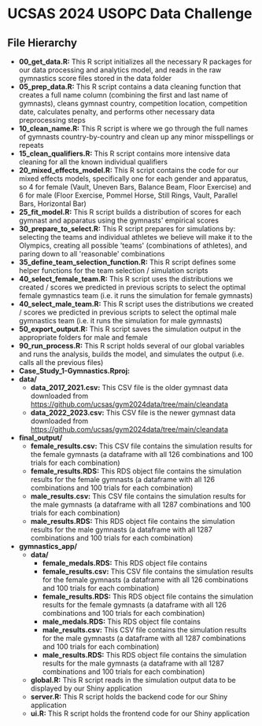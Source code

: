 # UCSAS 2024 USOPC Data Challenge


## File Hierarchy

* **00_get_data.R:** This R script initializes all the necessary R packages for our data processing and analytics model, and reads in the raw gymnastics score files stored in the data folder
* **05_prep_data.R:** This R script contains a data cleaning function that creates a full name column (combining the first and last name of gymnasts), cleans gymnast country, competition location, competition date, calculates penalty, and performs other necessary data preprocessing steps
* **10_clean_name.R:** This R script is where we go through the full names of gymnasts country-by-country and clean up any minor misspellings or repeats
* **15_clean_qualifiers.R:** This R script contains more intensive data cleaning for all the known individual qualifiers
* **20_mixed_effects_model.R:** This R script contains the code for our mixed effects models, specifically one for each gender and apparatus, so 4 for female (Vault, Uneven Bars,  Balance Beam, Floor Exercise) and 6 for male (Floor Exercise, Pommel Horse, Still Rings, Vault, Parallel Bars, Horizontal Bar)
* **25_fit_model.R:** This R script builds a distribution of scores for each gymnast and apparatus using the gymnasts' empirical scores
* **30_prepare_to_select.R:** This R script prepares for simulations by: selecting the teams and individual athletes we believe will make it to the Olympics, creating all possible 'teams' (combinations of athletes), and paring down to all 'reasonable' combinations
* **35_define_team_selection_function.R:** This R script defines some helper functions for the team selection / simulation scripts
* **40_select_female_team.R:** This R script uses the distributions we created / scores we predicted in previous scripts to select the optimal female gymnastics team (i.e. it runs the simulation for female gymnasts)
* **40_select_male_team.R:** This R script uses the distributions we created / scores we predicted in previous scripts to select the optimal male gymnastics team (i.e. it runs the simulation for male gymnasts)
* **50_export_output.R:** This R script saves the simulation output in the appropriate folders for male and female
* **90_run_process.R:** This R script holds several of our global variables and runs the analysis, builds the model, and simulates the output (i.e. calls all the previous files)
* **Case_Study_1-Gymnastics.Rproj:**
* **data/**
	* **data_2017_2021.csv:** This CSV file is the older gymnast data downloaded from https://github.com/ucsas/gym2024data/tree/main/cleandata
	* **data_2022_2023.csv:** This CSV file is the newer gymnast data downloaded from https://github.com/ucsas/gym2024data/tree/main/cleandata
* **final_output/**
	* **female_results.csv:** This CSV file contains the simulation results for the female gymnasts (a dataframe with all 126 combinations and 100 trials for each combination)
	* **female_results.RDS:** This RDS object file contains the simulation results for the female gymnasts (a dataframe with all 126 combinations and 100 trials for each combination)
	* **male_results.csv:** This CSV file contains the simulation results for the male gymnasts (a dataframe with all 1287 combinations and 100 trials for each combination)
	* **male_results.RDS:** This RDS object file contains the simulation results for the male gymnasts (a dataframe with all 1287 combinations and 100 trials for each combination)
* **gymnastics_app/**
	* **data/**
		* **female_medals.RDS:** This RDS object file contains 
		* **female_results.csv:** This CSV file contains the simulation results for the female gymnasts (a dataframe with all 126 combinations and 100 trials for each combination)
		* **female_results.RDS:** This RDS object file contains the simulation results for the female gymnasts (a dataframe with all 126 combinations and 100 trials for each combination)
		* **male_medals.RDS:** This RDS object file contains 
		* **male_results.csv:** This CSV file contains the simulation results for the male gymnasts (a dataframe with all 1287 combinations and 100 trials for each combination)
		* **male_results.RDS:** This RDS object file contains the simulation results for the male gymnasts (a dataframe with all 1287 combinations and 100 trials for each combination)
	* **global.R:** This R script reads in the simulation output data to be displayed by our Shiny application
	* **server.R:** This R script holds the backend code for our Shiny application
	* **ui.R:** This R script holds the frontend code for our Shiny application
